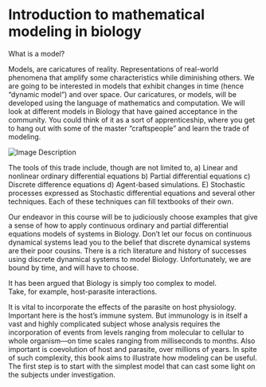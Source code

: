 # Introduction to mathematical modeling in biology

What is a model? 

Models, are caricatures of reality. Representations of real-world phenomena that amplify some characteristics while diminishing others. We are going to be interested in models that exhibit changes in time (hence “dynamic model”) and over space.  Our caricatures, or models, will be developed using the language of mathematics and computation. We will look at different models in Biology that have gained acceptance in the community. You could think of it as a sort of apprenticeship, where you get to hang out with some of the master “craftspeople” and learn the trade of modeling.  

![Image Description](logo.png)

The tools of this trade include, though are not limited to, a) Linear and nonlinear ordinary differential equations b) Partial differential equations c) Discrete difference equations d) Agent-based simulations. E) Stochastic processes expressed as Stochastic differential equations and several other techniques. Each of these techniques can fill textbooks of their own.  

Our endeavor in this course will be to judiciously choose examples that give a sense of how to apply continuous ordinary and partial differential equations models of systems in Biology. Don’t let our focus on continuous dynamical systems lead you to the belief that discrete dynamical systems are their poor cousins. There is a rich literature and history of successes using discrete dynamical systems to model Biology. Unfortunately, we are bound by time, and will have to choose.  

It has been argued that Biology is simply too complex to model.  
Take, for example, host-parasite interactions.  

It is vital to incorporate the effects of the parasite on host physiology. Important here is the host’s immune system. But immunology is in itself a vast and highly complicated subject whose analysis requires the incorporation of events from levels ranging from molecular to cellular to whole organism—on time scales ranging from milliseconds to months. Also important is coevolution of host and parasite, over millions of years. In spite of such complexity, this book aims to illustrate how modeling can be useful. The first step is to start with the simplest model that can cast some light on the subjects under investigation.  


```{tableofcontents}
```
